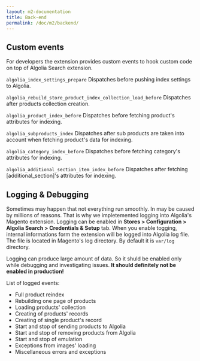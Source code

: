 ```yaml
---
layout: m2-documentation
title: Back-end
permalink: /doc/m2/backend/
---
```


## Custom events

For developers the extension provides custom events to hook custom code on top of Algolia Search extension.

`algolia_index_settings_prepare`
Dispatches before pushing index settings to Algolia.


`algolia_rebuild_store_product_index_collection_load_before`
Dispatches after products collection creation.


`algolia_product_index_before`
Dispatches before fetching product's attributes for indexing.


`algolia_subproducts_index`
Dispatches after sub products are taken into account when fetching product's data for indexing.


`algolia_category_index_before`
Dispatches before fetching category's attributes for indexing.


`algolia_additional_section_item_index_before`
Dispatches after fetching [additional_section]'s attributes for indexing.

## Logging & Debugging

Sometimes may happen that not everything run smoothly. In may be caused by millions of reasons. That is why we impletemented logging into Algolia's Magento extension.
Logging can be enabled in **Stores > Configuration > Algolia Search > Credentials & Setup** tab. When you enable togging, internal informations form the extension will be logged into Algolia log file. The file is located in Magento's log directory. By default it is `var/log` directory.

Logging can produce large amount of data. So it shuld be enabled only while debugging and investigating issues. **It should definitely not be enabled in production!**

List of logged events:

- Full product reindex
- Rebuilding one page of products
- Loading products' collection
- Creating of products' records
- Creating of single product's record
- Start and stop of sending products to Algolia
- Start and stop of removing products from Algolia
- Start and stop of emulation
- Exceptions from images' loading
- Miscellaneous errors and exceptions

